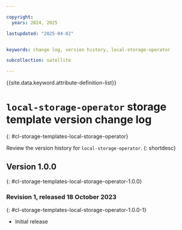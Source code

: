 ```yaml
---

copyright:
  years: 2024, 2025

lastupdated: "2025-04-02"


keywords: change log, version history, local-storage-operator

subcollection: satellite

---
```


{{site.data.keyword.attribute-definition-list}}

<!-- The content in this topic is auto-generated except for reuse-snippets indicated with {[ ]}. -->


# `local-storage-operator` storage template version change log
{: #cl-storage-templates-local-storage-operator}

Review the version history for `local-storage-operator`.
{: shortdesc}



## Version 1.0.0
{: #cl-storage-templates-local-storage-operator-1.0.0}


### Revision 1, released 18 October 2023
{: #cl-storage-templates-local-storage-operator-1.0.0-1}

- Initial release
